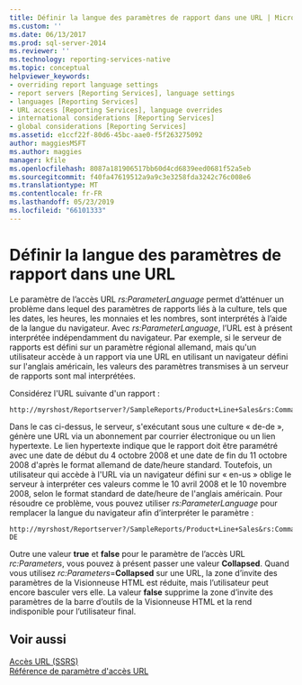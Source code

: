 ```yaml
---
title: Définir la langue des paramètres de rapport dans une URL | Microsoft Docs
ms.custom: ''
ms.date: 06/13/2017
ms.prod: sql-server-2014
ms.reviewer: ''
ms.technology: reporting-services-native
ms.topic: conceptual
helpviewer_keywords:
- overriding report language settings
- report servers [Reporting Services], language settings
- languages [Reporting Services]
- URL access [Reporting Services], language overrides
- international considerations [Reporting Services]
- global considerations [Reporting Services]
ms.assetid: e1ccf22f-80d6-45bc-aae0-f5f263275092
author: maggiesMSFT
ms.author: maggies
manager: kfile
ms.openlocfilehash: 8087a181906517bb60d4cd6839eed0681f52a5eb
ms.sourcegitcommit: f40fa47619512a9a9c3e3258fda3242c76c008e6
ms.translationtype: MT
ms.contentlocale: fr-FR
ms.lasthandoff: 05/23/2019
ms.locfileid: "66101333"
---
```

# <a name="set-the-language-for-report-parameters-in-a-url"></a>Définir la langue des paramètres de rapport dans une URL
  Le paramètre de l’accès URL *rs:ParameterLanguage* permet d’atténuer un problème dans lequel des paramètres de rapports liés à la culture, tels que les dates, les heures, les monnaies et les nombres, sont interprétés à l’aide de la langue du navigateur. Avec *rs:ParameterLanguage*, l’URL est à présent interprétée indépendamment du navigateur. Par exemple, si le serveur de rapports est défini sur un paramètre régional allemand, mais qu'un utilisateur accède à un rapport via une URL en utilisant un navigateur défini sur l'anglais américain, les valeurs des paramètres transmises à un serveur de rapports sont mal interprétées.  
  
 Considérez l'URL suivante d'un rapport :  
  
```  
http://myrshost/Reportserver?/SampleReports/Product+Line+Sales&rs:Command=Render&StartDate=4/10/2008&EndDate=11/10/2008  
```  
  
 Dans le cas ci-dessus, le serveur, s'exécutant sous une culture « de-de », génère une URL via un abonnement par courrier électronique ou un lien hypertexte. Le lien hypertexte indique que le rapport doit être paramétré avec une date de début du 4 octobre 2008 et une date de fin du 11 octobre 2008 d'après le format allemand de date/heure standard. Toutefois, un utilisateur qui accède à l'URL via un navigateur défini sur « en-us » oblige le serveur à interpréter ces valeurs comme le 10 avril 2008 et le 10 novembre 2008, selon le format standard de date/heure de l'anglais américain. Pour résoudre ce problème, vous pouvez utiliser *rs:ParameterLanguage* pour remplacer la langue du navigateur afin d’interpréter le paramètre :  
  
```  
http://myrshost/Reportserver?/SampleReports/Product+Line+Sales&rs:Command=Render&StartDate=4/10/2008&EndDate=11/10/2008&rs:ParameterLanguage=de-DE  
```  
  
 Outre une valeur **true** et **false** pour le paramètre de l’accès URL *rc:Parameters*, vous pouvez à présent passer une valeur **Collapsed**. Quand vous utilisez *rc:Parameters*=**Collapsed** sur une URL, la zone d’invite des paramètres de la Visionneuse HTML est réduite, mais l’utilisateur peut encore basculer vers elle. La valeur **false** supprime la zone d’invite des paramètres de la barre d’outils de la Visionneuse HTML et la rend indisponible pour l’utilisateur final.  
  
## <a name="see-also"></a>Voir aussi  
 [Accès URL &#40;SSRS&#41;](url-access-ssrs.md)   
 [Référence de paramètre d'accès URL](url-access-parameter-reference.md)  
  
  
